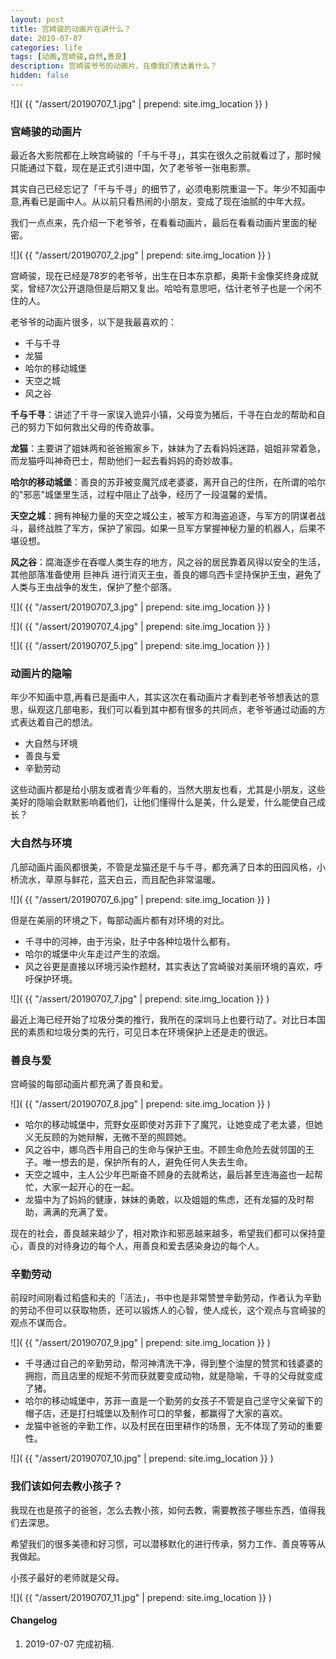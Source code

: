 ```yaml
---
layout: post
title: 宫崎骏的动画片在讲什么？
date: 2019-07-07
categories: life
tags: [动画,宫崎骏,自然,善良]
description: 宫崎骏爷爷的动画片，在像我们表达着什么？
hidden: false
---
```


![]( {{ "/assert/20190707_1.jpg" | prepend: site.img_location }} )

### 宫崎骏的动画片

最近各大影院都在上映宫崎骏的「千与千寻」，其实在很久之前就看过了，那时候只能通过下载，现在是正式引进中国，欠了老爷爷一张电影票。

其实自己已经忘记了「千与千寻」的细节了，必须电影院重温一下。年少不知画中意,再看已是画中人。从以前只看热闹的小朋友，变成了现在油腻的中年大叔。

我们一点点来，先介绍一下老爷爷，在看看动画片，最后在看看动画片里面的秘密。

![]( {{ "/assert/20190707_2.jpg" | prepend: site.img_location }} )

宫崎骏，现在已经是78岁的老爷爷，出生在日本东京都，奥斯卡金像奖终身成就奖，曾经7次公开退隐但是后期又复出。哈哈有意思吧，估计老爷子也是一个闲不住的人。


老爷爷的动画片很多，以下是我最喜欢的：

* 千与千寻
* 龙猫
* 哈尔的移动城堡
* 天空之城
* 风之谷

**千与千寻**：讲述了千寻一家误入诡异小镇，父母变为猪后，千寻在白龙的帮助和自己的努力下如何救出父母的传奇故事。


**龙猫**：主要讲了姐妹两和爸爸搬家乡下，妹妹为了去看妈妈迷路，姐姐非常着急，而龙猫呼叫神奇巴士，帮助他们一起去看妈妈的奇妙故事。

**哈尔的移动城堡**：善良的苏菲被变魔咒成老婆婆，离开自己的住所，在所谓的哈尔的"邪恶"城堡里生活，过程中阻止了战争，经历了一段温馨的爱情。

**天空之城**：拥有神秘力量的天空之城公主，被军方和海盗追逐，与军方的阴谋者战斗，最终战胜了军方，保护了家园。如果一旦军方掌握神秘力量的机器人，后果不堪设想。

**风之谷**：腐海逐步在吞噬人类生存的地方，风之谷的居民靠着风得以安全的生活，其他部落准备使用 巨神兵 进行消灭王虫，善良的娜乌西卡坚持保护王虫，避免了人类与王虫战争的发生，保护了整个部落。


![]( {{ "/assert/20190707_3.jpg" | prepend: site.img_location }} )

![]( {{ "/assert/20190707_4.jpg" | prepend: site.img_location }} )

![]( {{ "/assert/20190707_5.jpg" | prepend: site.img_location }} )


### 动画片的隐喻

年少不知画中意,再看已是画中人，其实这次在看动画片才看到老爷爷想表达的意思，纵观这几部电影，我们可以看到其中都有很多的共同点，老爷爷通过动画的方式表达着自己的想法。

* 大自然与环境
* 善良与爱
* 辛勤劳动

这些动画片都是给小朋友或者青少年看的，当然大朋友也看，尤其是小朋友，这些美好的隐喻会默默影响着他们，让他们懂得什么是美，什么是爱，什么能使自己成长？

### 大自然与环境

几部动画片画风都很美，不管是龙猫还是千与千寻，都充满了日本的田园风格，小桥流水，草原与鲜花，蓝天白云，而且配色非常温暖。

![]( {{ "/assert/20190707_6.jpg" | prepend: site.img_location }} )

但是在美丽的环境之下，每部动画片都有对环境的对比。

* 千寻中的河神，由于污染，肚子中各种垃圾什么都有。
* 哈尔的城堡中火车走过产生的浓烟。
* 风之谷更是直接以环境污染作题材，其实表达了宫崎骏对美丽环境的喜欢，呼吁保护环境。

![]( {{ "/assert/20190707_7.jpg" | prepend: site.img_location }} )

最近上海已经开始了垃圾分类的推行，我所在的深圳马上也要行动了。对比日本国民的素质和垃圾分类的先行，可见日本在环境保护上还是走的很远。

### 善良与爱

宫崎骏的每部动画片都充满了善良和爱。

![]( {{ "/assert/20190707_8.jpg" | prepend: site.img_location }} )

* 哈尔的移动城堡中，荒野女巫即使对苏菲下了魔咒，让她变成了老太婆，但她义无反顾的为她辩解，无微不至的照顾她。
* 风之谷中，娜乌西卡用自己的生命与保护王虫。不顾生命危险去就邻国的王子。唯一想去的是，保护所有的人，避免任何人失去生命。
* 天空之城中，主人公少年巴斯奋不顾身的去就希达，最后甚至连海盗也一起帮忙，大家一起开心的在一起。
* 龙猫中为了妈妈的健康，妹妹的勇敢，以及姐姐的焦虑，还有龙猫的及时帮助，满满的充满了爱。

现在的社会，善良越来越少了，相对欺诈和邪恶越来越多，希望我们都可以保持童心，善良的对待身边的每个人，用善良和爱去感染身边的每个人。

### 辛勤劳动

前段时间刚看过稻盛和夫的「活法」，书中也是非常赞誉辛勤劳动，作者认为辛勤的劳动不但可以获取物质，还可以锻炼人的心智，使人成长，这个观点与宫崎骏的观点不谋而合。

![]( {{ "/assert/20190707_9.jpg" | prepend: site.img_location }} )

* 千寻通过自己的辛勤劳动，帮河神清洗干净，得到整个油屋的赞赏和钱婆婆的拥抱，而且店里的规矩不劳而获就要变成动物，就是隐喻，千寻的父母就变成了猪。
* 哈尔的移动城堡中，苏菲一直是一个勤劳的女孩子不管是自己坚守父亲留下的帽子店，还是打扫城堡以及制作可口的早餐，都赢得了大家的喜欢。
* 龙猫中爸爸的辛勤工作，以及村民在田里耕作的场景，无不体现了劳动的重要性。

![]( {{ "/assert/20190707_10.jpg" | prepend: site.img_location }} )


### 我们该如何去教小孩子？

我现在也是孩子的爸爸，怎么去教小孩，如何去教，需要教孩子哪些东西，值得我们去深思。

希望我们的很多美德和好习惯，可以潜移默化的进行传承，努力工作、善良等等从我做起。

小孩子最好的老师就是父母。

![]( {{ "/assert/20190707_11.jpg" | prepend: site.img_location }} )





#### Changelog
1. 2019-07-07  完成初稿.